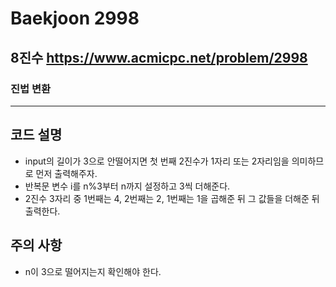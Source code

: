 Baekjoon 2998
=============
8진수  <https://www.acmicpc.net/problem/2998>
---------------
### 진법 변환
- - -
## 코드 설명
- input의 길이가 3으로 안떨어지면 첫 번째 2진수가 1자리 또는 2자리임을 의미하므로 먼저 출력해주자.
- 반복문 변수 i를 n%3부터 n까지 설정하고 3씩 더해준다.
- 2진수 3자리 중 1번째는 4, 2번째는 2, 1번째는 1을 곱해준 뒤 그 값들을 더해준 뒤 출력한다.

## 주의 사항
- n이 3으로 떨어지는지 확인해야 한다.
